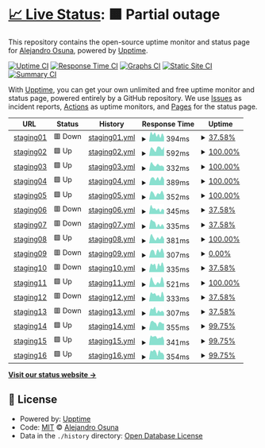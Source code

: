 # [📈 Live Status](https://alejandroosunna.github.io/upptime): <!--live status--> **🟧 Partial outage**

This repository contains the open-source uptime monitor and status page for [Alejandro Osuna](https://alejandroosunna.github.io/upptime), powered by [Upptime](https://github.com/upptime/upptime).

[![Uptime CI](https://github.com/alejandroosunna/upptime/workflows/Uptime%20CI/badge.svg)](https://github.com/alejandroosunna/upptime/actions?query=workflow%3A%22Uptime+CI%22)
[![Response Time CI](https://github.com/alejandroosunna/upptime/workflows/Response%20Time%20CI/badge.svg)](https://github.com/alejandroosunna/upptime/actions?query=workflow%3A%22Response+Time+CI%22)
[![Graphs CI](https://github.com/alejandroosunna/upptime/workflows/Graphs%20CI/badge.svg)](https://github.com/alejandroosunna/upptime/actions?query=workflow%3A%22Graphs+CI%22)
[![Static Site CI](https://github.com/alejandroosunna/upptime/workflows/Static%20Site%20CI/badge.svg)](https://github.com/alejandroosunna/upptime/actions?query=workflow%3A%22Static+Site+CI%22)
[![Summary CI](https://github.com/alejandroosunna/upptime/workflows/Summary%20CI/badge.svg)](https://github.com/alejandroosunna/upptime/actions?query=workflow%3A%22Summary+CI%22)

With [Upptime](https://upptime.js.org), you can get your own unlimited and free uptime monitor and status page, powered entirely by a GitHub repository. We use [Issues](https://github.com/alejandroosunna/upptime/issues) as incident reports, [Actions](https://github.com/alejandroosunna/upptime/actions) as uptime monitors, and [Pages](https://alejandroosunna.github.io/upptime) for the status page.

<!--start: status pages-->
<!-- This summary is generated by Upptime (https://github.com/upptime/upptime) -->
<!-- Do not edit this manually, your changes will be overwritten -->
<!-- prettier-ignore -->
| URL | Status | History | Response Time | Uptime |
| --- | ------ | ------- | ------------- | ------ |
| <img alt="" src="https://icons.duckduckgo.com/ip3/staging01.algebraix.com.ico" height="13"> [staging01](https://staging01.algebraix.com/bin/g/start/default/?x_load=0) | 🟥 Down | [staging01.yml](https://github.com/alejandroosunna/upptime/commits/HEAD/history/staging01.yml) | <details><summary><img alt="Response time graph" src="./graphs/staging01/response-time-week.png" height="20"> 394ms</summary><br><a href="https://alejandroosunna.github.io/upptime/history/staging01"><img alt="Response time 501" src="https://img.shields.io/endpoint?url=https%3A%2F%2Fraw.githubusercontent.com%2Falejandroosunna%2Fupptime%2FHEAD%2Fapi%2Fstaging01%2Fresponse-time.json"></a><br><a href="https://alejandroosunna.github.io/upptime/history/staging01"><img alt="24-hour response time 259" src="https://img.shields.io/endpoint?url=https%3A%2F%2Fraw.githubusercontent.com%2Falejandroosunna%2Fupptime%2FHEAD%2Fapi%2Fstaging01%2Fresponse-time-day.json"></a><br><a href="https://alejandroosunna.github.io/upptime/history/staging01"><img alt="7-day response time 394" src="https://img.shields.io/endpoint?url=https%3A%2F%2Fraw.githubusercontent.com%2Falejandroosunna%2Fupptime%2FHEAD%2Fapi%2Fstaging01%2Fresponse-time-week.json"></a><br><a href="https://alejandroosunna.github.io/upptime/history/staging01"><img alt="30-day response time 573" src="https://img.shields.io/endpoint?url=https%3A%2F%2Fraw.githubusercontent.com%2Falejandroosunna%2Fupptime%2FHEAD%2Fapi%2Fstaging01%2Fresponse-time-month.json"></a><br><a href="https://alejandroosunna.github.io/upptime/history/staging01"><img alt="1-year response time 501" src="https://img.shields.io/endpoint?url=https%3A%2F%2Fraw.githubusercontent.com%2Falejandroosunna%2Fupptime%2FHEAD%2Fapi%2Fstaging01%2Fresponse-time-year.json"></a></details> | <details><summary><a href="https://alejandroosunna.github.io/upptime/history/staging01">37.58%</a></summary><a href="https://alejandroosunna.github.io/upptime/history/staging01"><img alt="All-time uptime 51.61%" src="https://img.shields.io/endpoint?url=https%3A%2F%2Fraw.githubusercontent.com%2Falejandroosunna%2Fupptime%2FHEAD%2Fapi%2Fstaging01%2Fuptime.json"></a><br><a href="https://alejandroosunna.github.io/upptime/history/staging01"><img alt="24-hour uptime 0.00%" src="https://img.shields.io/endpoint?url=https%3A%2F%2Fraw.githubusercontent.com%2Falejandroosunna%2Fupptime%2FHEAD%2Fapi%2Fstaging01%2Fuptime-day.json"></a><br><a href="https://alejandroosunna.github.io/upptime/history/staging01"><img alt="7-day uptime 37.58%" src="https://img.shields.io/endpoint?url=https%3A%2F%2Fraw.githubusercontent.com%2Falejandroosunna%2Fupptime%2FHEAD%2Fapi%2Fstaging01%2Fuptime-week.json"></a><br><a href="https://alejandroosunna.github.io/upptime/history/staging01"><img alt="30-day uptime 85.45%" src="https://img.shields.io/endpoint?url=https%3A%2F%2Fraw.githubusercontent.com%2Falejandroosunna%2Fupptime%2FHEAD%2Fapi%2Fstaging01%2Fuptime-month.json"></a><br><a href="https://alejandroosunna.github.io/upptime/history/staging01"><img alt="1-year uptime 51.61%" src="https://img.shields.io/endpoint?url=https%3A%2F%2Fraw.githubusercontent.com%2Falejandroosunna%2Fupptime%2FHEAD%2Fapi%2Fstaging01%2Fuptime-year.json"></a></details>
| <img alt="" src="https://icons.duckduckgo.com/ip3/staging02.algebraix.com.ico" height="13"> [staging02](https://staging02.algebraix.com/bin/g/start/default/?x_load=0) | 🟩 Up | [staging02.yml](https://github.com/alejandroosunna/upptime/commits/HEAD/history/staging02.yml) | <details><summary><img alt="Response time graph" src="./graphs/staging02/response-time-week.png" height="20"> 592ms</summary><br><a href="https://alejandroosunna.github.io/upptime/history/staging02"><img alt="Response time 512" src="https://img.shields.io/endpoint?url=https%3A%2F%2Fraw.githubusercontent.com%2Falejandroosunna%2Fupptime%2FHEAD%2Fapi%2Fstaging02%2Fresponse-time.json"></a><br><a href="https://alejandroosunna.github.io/upptime/history/staging02"><img alt="24-hour response time 721" src="https://img.shields.io/endpoint?url=https%3A%2F%2Fraw.githubusercontent.com%2Falejandroosunna%2Fupptime%2FHEAD%2Fapi%2Fstaging02%2Fresponse-time-day.json"></a><br><a href="https://alejandroosunna.github.io/upptime/history/staging02"><img alt="7-day response time 592" src="https://img.shields.io/endpoint?url=https%3A%2F%2Fraw.githubusercontent.com%2Falejandroosunna%2Fupptime%2FHEAD%2Fapi%2Fstaging02%2Fresponse-time-week.json"></a><br><a href="https://alejandroosunna.github.io/upptime/history/staging02"><img alt="30-day response time 506" src="https://img.shields.io/endpoint?url=https%3A%2F%2Fraw.githubusercontent.com%2Falejandroosunna%2Fupptime%2FHEAD%2Fapi%2Fstaging02%2Fresponse-time-month.json"></a><br><a href="https://alejandroosunna.github.io/upptime/history/staging02"><img alt="1-year response time 512" src="https://img.shields.io/endpoint?url=https%3A%2F%2Fraw.githubusercontent.com%2Falejandroosunna%2Fupptime%2FHEAD%2Fapi%2Fstaging02%2Fresponse-time-year.json"></a></details> | <details><summary><a href="https://alejandroosunna.github.io/upptime/history/staging02">100.00%</a></summary><a href="https://alejandroosunna.github.io/upptime/history/staging02"><img alt="All-time uptime 46.08%" src="https://img.shields.io/endpoint?url=https%3A%2F%2Fraw.githubusercontent.com%2Falejandroosunna%2Fupptime%2FHEAD%2Fapi%2Fstaging02%2Fuptime.json"></a><br><a href="https://alejandroosunna.github.io/upptime/history/staging02"><img alt="24-hour uptime 100.00%" src="https://img.shields.io/endpoint?url=https%3A%2F%2Fraw.githubusercontent.com%2Falejandroosunna%2Fupptime%2FHEAD%2Fapi%2Fstaging02%2Fuptime-day.json"></a><br><a href="https://alejandroosunna.github.io/upptime/history/staging02"><img alt="7-day uptime 100.00%" src="https://img.shields.io/endpoint?url=https%3A%2F%2Fraw.githubusercontent.com%2Falejandroosunna%2Fupptime%2FHEAD%2Fapi%2Fstaging02%2Fuptime-week.json"></a><br><a href="https://alejandroosunna.github.io/upptime/history/staging02"><img alt="30-day uptime 92.96%" src="https://img.shields.io/endpoint?url=https%3A%2F%2Fraw.githubusercontent.com%2Falejandroosunna%2Fupptime%2FHEAD%2Fapi%2Fstaging02%2Fuptime-month.json"></a><br><a href="https://alejandroosunna.github.io/upptime/history/staging02"><img alt="1-year uptime 46.08%" src="https://img.shields.io/endpoint?url=https%3A%2F%2Fraw.githubusercontent.com%2Falejandroosunna%2Fupptime%2FHEAD%2Fapi%2Fstaging02%2Fuptime-year.json"></a></details>
| <img alt="" src="https://icons.duckduckgo.com/ip3/staging03.algebraix.com.ico" height="13"> [staging03](https://staging03.algebraix.com/bin/g/start/default/?x_load=0) | 🟩 Up | [staging03.yml](https://github.com/alejandroosunna/upptime/commits/HEAD/history/staging03.yml) | <details><summary><img alt="Response time graph" src="./graphs/staging03/response-time-week.png" height="20"> 332ms</summary><br><a href="https://alejandroosunna.github.io/upptime/history/staging03"><img alt="Response time 421" src="https://img.shields.io/endpoint?url=https%3A%2F%2Fraw.githubusercontent.com%2Falejandroosunna%2Fupptime%2FHEAD%2Fapi%2Fstaging03%2Fresponse-time.json"></a><br><a href="https://alejandroosunna.github.io/upptime/history/staging03"><img alt="24-hour response time 203" src="https://img.shields.io/endpoint?url=https%3A%2F%2Fraw.githubusercontent.com%2Falejandroosunna%2Fupptime%2FHEAD%2Fapi%2Fstaging03%2Fresponse-time-day.json"></a><br><a href="https://alejandroosunna.github.io/upptime/history/staging03"><img alt="7-day response time 332" src="https://img.shields.io/endpoint?url=https%3A%2F%2Fraw.githubusercontent.com%2Falejandroosunna%2Fupptime%2FHEAD%2Fapi%2Fstaging03%2Fresponse-time-week.json"></a><br><a href="https://alejandroosunna.github.io/upptime/history/staging03"><img alt="30-day response time 458" src="https://img.shields.io/endpoint?url=https%3A%2F%2Fraw.githubusercontent.com%2Falejandroosunna%2Fupptime%2FHEAD%2Fapi%2Fstaging03%2Fresponse-time-month.json"></a><br><a href="https://alejandroosunna.github.io/upptime/history/staging03"><img alt="1-year response time 421" src="https://img.shields.io/endpoint?url=https%3A%2F%2Fraw.githubusercontent.com%2Falejandroosunna%2Fupptime%2FHEAD%2Fapi%2Fstaging03%2Fresponse-time-year.json"></a></details> | <details><summary><a href="https://alejandroosunna.github.io/upptime/history/staging03">100.00%</a></summary><a href="https://alejandroosunna.github.io/upptime/history/staging03"><img alt="All-time uptime 99.13%" src="https://img.shields.io/endpoint?url=https%3A%2F%2Fraw.githubusercontent.com%2Falejandroosunna%2Fupptime%2FHEAD%2Fapi%2Fstaging03%2Fuptime.json"></a><br><a href="https://alejandroosunna.github.io/upptime/history/staging03"><img alt="24-hour uptime 100.00%" src="https://img.shields.io/endpoint?url=https%3A%2F%2Fraw.githubusercontent.com%2Falejandroosunna%2Fupptime%2FHEAD%2Fapi%2Fstaging03%2Fuptime-day.json"></a><br><a href="https://alejandroosunna.github.io/upptime/history/staging03"><img alt="7-day uptime 100.00%" src="https://img.shields.io/endpoint?url=https%3A%2F%2Fraw.githubusercontent.com%2Falejandroosunna%2Fupptime%2FHEAD%2Fapi%2Fstaging03%2Fuptime-week.json"></a><br><a href="https://alejandroosunna.github.io/upptime/history/staging03"><img alt="30-day uptime 100.00%" src="https://img.shields.io/endpoint?url=https%3A%2F%2Fraw.githubusercontent.com%2Falejandroosunna%2Fupptime%2FHEAD%2Fapi%2Fstaging03%2Fuptime-month.json"></a><br><a href="https://alejandroosunna.github.io/upptime/history/staging03"><img alt="1-year uptime 99.13%" src="https://img.shields.io/endpoint?url=https%3A%2F%2Fraw.githubusercontent.com%2Falejandroosunna%2Fupptime%2FHEAD%2Fapi%2Fstaging03%2Fuptime-year.json"></a></details>
| <img alt="" src="https://icons.duckduckgo.com/ip3/staging04.algebraix.com.ico" height="13"> [staging04](https://staging04.algebraix.com/bin/g/start/default/?x_load=0) | 🟩 Up | [staging04.yml](https://github.com/alejandroosunna/upptime/commits/HEAD/history/staging04.yml) | <details><summary><img alt="Response time graph" src="./graphs/staging04/response-time-week.png" height="20"> 389ms</summary><br><a href="https://alejandroosunna.github.io/upptime/history/staging04"><img alt="Response time 468" src="https://img.shields.io/endpoint?url=https%3A%2F%2Fraw.githubusercontent.com%2Falejandroosunna%2Fupptime%2FHEAD%2Fapi%2Fstaging04%2Fresponse-time.json"></a><br><a href="https://alejandroosunna.github.io/upptime/history/staging04"><img alt="24-hour response time 335" src="https://img.shields.io/endpoint?url=https%3A%2F%2Fraw.githubusercontent.com%2Falejandroosunna%2Fupptime%2FHEAD%2Fapi%2Fstaging04%2Fresponse-time-day.json"></a><br><a href="https://alejandroosunna.github.io/upptime/history/staging04"><img alt="7-day response time 389" src="https://img.shields.io/endpoint?url=https%3A%2F%2Fraw.githubusercontent.com%2Falejandroosunna%2Fupptime%2FHEAD%2Fapi%2Fstaging04%2Fresponse-time-week.json"></a><br><a href="https://alejandroosunna.github.io/upptime/history/staging04"><img alt="30-day response time 445" src="https://img.shields.io/endpoint?url=https%3A%2F%2Fraw.githubusercontent.com%2Falejandroosunna%2Fupptime%2FHEAD%2Fapi%2Fstaging04%2Fresponse-time-month.json"></a><br><a href="https://alejandroosunna.github.io/upptime/history/staging04"><img alt="1-year response time 468" src="https://img.shields.io/endpoint?url=https%3A%2F%2Fraw.githubusercontent.com%2Falejandroosunna%2Fupptime%2FHEAD%2Fapi%2Fstaging04%2Fresponse-time-year.json"></a></details> | <details><summary><a href="https://alejandroosunna.github.io/upptime/history/staging04">100.00%</a></summary><a href="https://alejandroosunna.github.io/upptime/history/staging04"><img alt="All-time uptime 99.94%" src="https://img.shields.io/endpoint?url=https%3A%2F%2Fraw.githubusercontent.com%2Falejandroosunna%2Fupptime%2FHEAD%2Fapi%2Fstaging04%2Fuptime.json"></a><br><a href="https://alejandroosunna.github.io/upptime/history/staging04"><img alt="24-hour uptime 100.00%" src="https://img.shields.io/endpoint?url=https%3A%2F%2Fraw.githubusercontent.com%2Falejandroosunna%2Fupptime%2FHEAD%2Fapi%2Fstaging04%2Fuptime-day.json"></a><br><a href="https://alejandroosunna.github.io/upptime/history/staging04"><img alt="7-day uptime 100.00%" src="https://img.shields.io/endpoint?url=https%3A%2F%2Fraw.githubusercontent.com%2Falejandroosunna%2Fupptime%2FHEAD%2Fapi%2Fstaging04%2Fuptime-week.json"></a><br><a href="https://alejandroosunna.github.io/upptime/history/staging04"><img alt="30-day uptime 100.00%" src="https://img.shields.io/endpoint?url=https%3A%2F%2Fraw.githubusercontent.com%2Falejandroosunna%2Fupptime%2FHEAD%2Fapi%2Fstaging04%2Fuptime-month.json"></a><br><a href="https://alejandroosunna.github.io/upptime/history/staging04"><img alt="1-year uptime 99.94%" src="https://img.shields.io/endpoint?url=https%3A%2F%2Fraw.githubusercontent.com%2Falejandroosunna%2Fupptime%2FHEAD%2Fapi%2Fstaging04%2Fuptime-year.json"></a></details>
| <img alt="" src="https://icons.duckduckgo.com/ip3/staging05.algebraix.com.ico" height="13"> [staging05](https://staging05.algebraix.com/bin/g/start/default/?x_load=0) | 🟩 Up | [staging05.yml](https://github.com/alejandroosunna/upptime/commits/HEAD/history/staging05.yml) | <details><summary><img alt="Response time graph" src="./graphs/staging05/response-time-week.png" height="20"> 352ms</summary><br><a href="https://alejandroosunna.github.io/upptime/history/staging05"><img alt="Response time 404" src="https://img.shields.io/endpoint?url=https%3A%2F%2Fraw.githubusercontent.com%2Falejandroosunna%2Fupptime%2FHEAD%2Fapi%2Fstaging05%2Fresponse-time.json"></a><br><a href="https://alejandroosunna.github.io/upptime/history/staging05"><img alt="24-hour response time 221" src="https://img.shields.io/endpoint?url=https%3A%2F%2Fraw.githubusercontent.com%2Falejandroosunna%2Fupptime%2FHEAD%2Fapi%2Fstaging05%2Fresponse-time-day.json"></a><br><a href="https://alejandroosunna.github.io/upptime/history/staging05"><img alt="7-day response time 352" src="https://img.shields.io/endpoint?url=https%3A%2F%2Fraw.githubusercontent.com%2Falejandroosunna%2Fupptime%2FHEAD%2Fapi%2Fstaging05%2Fresponse-time-week.json"></a><br><a href="https://alejandroosunna.github.io/upptime/history/staging05"><img alt="30-day response time 445" src="https://img.shields.io/endpoint?url=https%3A%2F%2Fraw.githubusercontent.com%2Falejandroosunna%2Fupptime%2FHEAD%2Fapi%2Fstaging05%2Fresponse-time-month.json"></a><br><a href="https://alejandroosunna.github.io/upptime/history/staging05"><img alt="1-year response time 404" src="https://img.shields.io/endpoint?url=https%3A%2F%2Fraw.githubusercontent.com%2Falejandroosunna%2Fupptime%2FHEAD%2Fapi%2Fstaging05%2Fresponse-time-year.json"></a></details> | <details><summary><a href="https://alejandroosunna.github.io/upptime/history/staging05">100.00%</a></summary><a href="https://alejandroosunna.github.io/upptime/history/staging05"><img alt="All-time uptime 96.28%" src="https://img.shields.io/endpoint?url=https%3A%2F%2Fraw.githubusercontent.com%2Falejandroosunna%2Fupptime%2FHEAD%2Fapi%2Fstaging05%2Fuptime.json"></a><br><a href="https://alejandroosunna.github.io/upptime/history/staging05"><img alt="24-hour uptime 100.00%" src="https://img.shields.io/endpoint?url=https%3A%2F%2Fraw.githubusercontent.com%2Falejandroosunna%2Fupptime%2FHEAD%2Fapi%2Fstaging05%2Fuptime-day.json"></a><br><a href="https://alejandroosunna.github.io/upptime/history/staging05"><img alt="7-day uptime 100.00%" src="https://img.shields.io/endpoint?url=https%3A%2F%2Fraw.githubusercontent.com%2Falejandroosunna%2Fupptime%2FHEAD%2Fapi%2Fstaging05%2Fuptime-week.json"></a><br><a href="https://alejandroosunna.github.io/upptime/history/staging05"><img alt="30-day uptime 73.58%" src="https://img.shields.io/endpoint?url=https%3A%2F%2Fraw.githubusercontent.com%2Falejandroosunna%2Fupptime%2FHEAD%2Fapi%2Fstaging05%2Fuptime-month.json"></a><br><a href="https://alejandroosunna.github.io/upptime/history/staging05"><img alt="1-year uptime 96.28%" src="https://img.shields.io/endpoint?url=https%3A%2F%2Fraw.githubusercontent.com%2Falejandroosunna%2Fupptime%2FHEAD%2Fapi%2Fstaging05%2Fuptime-year.json"></a></details>
| <img alt="" src="https://icons.duckduckgo.com/ip3/staging06.algebraix.com.ico" height="13"> [staging06](https://staging06.algebraix.com/bin/g/start/default/?x_load=0) | 🟥 Down | [staging06.yml](https://github.com/alejandroosunna/upptime/commits/HEAD/history/staging06.yml) | <details><summary><img alt="Response time graph" src="./graphs/staging06/response-time-week.png" height="20"> 345ms</summary><br><a href="https://alejandroosunna.github.io/upptime/history/staging06"><img alt="Response time 379" src="https://img.shields.io/endpoint?url=https%3A%2F%2Fraw.githubusercontent.com%2Falejandroosunna%2Fupptime%2FHEAD%2Fapi%2Fstaging06%2Fresponse-time.json"></a><br><a href="https://alejandroosunna.github.io/upptime/history/staging06"><img alt="24-hour response time 265" src="https://img.shields.io/endpoint?url=https%3A%2F%2Fraw.githubusercontent.com%2Falejandroosunna%2Fupptime%2FHEAD%2Fapi%2Fstaging06%2Fresponse-time-day.json"></a><br><a href="https://alejandroosunna.github.io/upptime/history/staging06"><img alt="7-day response time 345" src="https://img.shields.io/endpoint?url=https%3A%2F%2Fraw.githubusercontent.com%2Falejandroosunna%2Fupptime%2FHEAD%2Fapi%2Fstaging06%2Fresponse-time-week.json"></a><br><a href="https://alejandroosunna.github.io/upptime/history/staging06"><img alt="30-day response time 396" src="https://img.shields.io/endpoint?url=https%3A%2F%2Fraw.githubusercontent.com%2Falejandroosunna%2Fupptime%2FHEAD%2Fapi%2Fstaging06%2Fresponse-time-month.json"></a><br><a href="https://alejandroosunna.github.io/upptime/history/staging06"><img alt="1-year response time 379" src="https://img.shields.io/endpoint?url=https%3A%2F%2Fraw.githubusercontent.com%2Falejandroosunna%2Fupptime%2FHEAD%2Fapi%2Fstaging06%2Fresponse-time-year.json"></a></details> | <details><summary><a href="https://alejandroosunna.github.io/upptime/history/staging06">37.58%</a></summary><a href="https://alejandroosunna.github.io/upptime/history/staging06"><img alt="All-time uptime 75.81%" src="https://img.shields.io/endpoint?url=https%3A%2F%2Fraw.githubusercontent.com%2Falejandroosunna%2Fupptime%2FHEAD%2Fapi%2Fstaging06%2Fuptime.json"></a><br><a href="https://alejandroosunna.github.io/upptime/history/staging06"><img alt="24-hour uptime 0.00%" src="https://img.shields.io/endpoint?url=https%3A%2F%2Fraw.githubusercontent.com%2Falejandroosunna%2Fupptime%2FHEAD%2Fapi%2Fstaging06%2Fuptime-day.json"></a><br><a href="https://alejandroosunna.github.io/upptime/history/staging06"><img alt="7-day uptime 37.58%" src="https://img.shields.io/endpoint?url=https%3A%2F%2Fraw.githubusercontent.com%2Falejandroosunna%2Fupptime%2FHEAD%2Fapi%2Fstaging06%2Fuptime-week.json"></a><br><a href="https://alejandroosunna.github.io/upptime/history/staging06"><img alt="30-day uptime 56.51%" src="https://img.shields.io/endpoint?url=https%3A%2F%2Fraw.githubusercontent.com%2Falejandroosunna%2Fupptime%2FHEAD%2Fapi%2Fstaging06%2Fuptime-month.json"></a><br><a href="https://alejandroosunna.github.io/upptime/history/staging06"><img alt="1-year uptime 75.81%" src="https://img.shields.io/endpoint?url=https%3A%2F%2Fraw.githubusercontent.com%2Falejandroosunna%2Fupptime%2FHEAD%2Fapi%2Fstaging06%2Fuptime-year.json"></a></details>
| <img alt="" src="https://icons.duckduckgo.com/ip3/staging07.algebraix.com.ico" height="13"> [staging07](https://staging07.algebraix.com/bin/g/start/default/?x_load=0) | 🟥 Down | [staging07.yml](https://github.com/alejandroosunna/upptime/commits/HEAD/history/staging07.yml) | <details><summary><img alt="Response time graph" src="./graphs/staging07/response-time-week.png" height="20"> 335ms</summary><br><a href="https://alejandroosunna.github.io/upptime/history/staging07"><img alt="Response time 427" src="https://img.shields.io/endpoint?url=https%3A%2F%2Fraw.githubusercontent.com%2Falejandroosunna%2Fupptime%2FHEAD%2Fapi%2Fstaging07%2Fresponse-time.json"></a><br><a href="https://alejandroosunna.github.io/upptime/history/staging07"><img alt="24-hour response time 127" src="https://img.shields.io/endpoint?url=https%3A%2F%2Fraw.githubusercontent.com%2Falejandroosunna%2Fupptime%2FHEAD%2Fapi%2Fstaging07%2Fresponse-time-day.json"></a><br><a href="https://alejandroosunna.github.io/upptime/history/staging07"><img alt="7-day response time 335" src="https://img.shields.io/endpoint?url=https%3A%2F%2Fraw.githubusercontent.com%2Falejandroosunna%2Fupptime%2FHEAD%2Fapi%2Fstaging07%2Fresponse-time-week.json"></a><br><a href="https://alejandroosunna.github.io/upptime/history/staging07"><img alt="30-day response time 410" src="https://img.shields.io/endpoint?url=https%3A%2F%2Fraw.githubusercontent.com%2Falejandroosunna%2Fupptime%2FHEAD%2Fapi%2Fstaging07%2Fresponse-time-month.json"></a><br><a href="https://alejandroosunna.github.io/upptime/history/staging07"><img alt="1-year response time 427" src="https://img.shields.io/endpoint?url=https%3A%2F%2Fraw.githubusercontent.com%2Falejandroosunna%2Fupptime%2FHEAD%2Fapi%2Fstaging07%2Fresponse-time-year.json"></a></details> | <details><summary><a href="https://alejandroosunna.github.io/upptime/history/staging07">37.58%</a></summary><a href="https://alejandroosunna.github.io/upptime/history/staging07"><img alt="All-time uptime 39.97%" src="https://img.shields.io/endpoint?url=https%3A%2F%2Fraw.githubusercontent.com%2Falejandroosunna%2Fupptime%2FHEAD%2Fapi%2Fstaging07%2Fuptime.json"></a><br><a href="https://alejandroosunna.github.io/upptime/history/staging07"><img alt="24-hour uptime 0.00%" src="https://img.shields.io/endpoint?url=https%3A%2F%2Fraw.githubusercontent.com%2Falejandroosunna%2Fupptime%2FHEAD%2Fapi%2Fstaging07%2Fuptime-day.json"></a><br><a href="https://alejandroosunna.github.io/upptime/history/staging07"><img alt="7-day uptime 37.58%" src="https://img.shields.io/endpoint?url=https%3A%2F%2Fraw.githubusercontent.com%2Falejandroosunna%2Fupptime%2FHEAD%2Fapi%2Fstaging07%2Fuptime-week.json"></a><br><a href="https://alejandroosunna.github.io/upptime/history/staging07"><img alt="30-day uptime 56.36%" src="https://img.shields.io/endpoint?url=https%3A%2F%2Fraw.githubusercontent.com%2Falejandroosunna%2Fupptime%2FHEAD%2Fapi%2Fstaging07%2Fuptime-month.json"></a><br><a href="https://alejandroosunna.github.io/upptime/history/staging07"><img alt="1-year uptime 39.97%" src="https://img.shields.io/endpoint?url=https%3A%2F%2Fraw.githubusercontent.com%2Falejandroosunna%2Fupptime%2FHEAD%2Fapi%2Fstaging07%2Fuptime-year.json"></a></details>
| <img alt="" src="https://icons.duckduckgo.com/ip3/staging08.algebraix.com.ico" height="13"> [staging08](https://staging08.algebraix.com/bin/g/start/default/?x_load=0) | 🟩 Up | [staging08.yml](https://github.com/alejandroosunna/upptime/commits/HEAD/history/staging08.yml) | <details><summary><img alt="Response time graph" src="./graphs/staging08/response-time-week.png" height="20"> 381ms</summary><br><a href="https://alejandroosunna.github.io/upptime/history/staging08"><img alt="Response time 372" src="https://img.shields.io/endpoint?url=https%3A%2F%2Fraw.githubusercontent.com%2Falejandroosunna%2Fupptime%2FHEAD%2Fapi%2Fstaging08%2Fresponse-time.json"></a><br><a href="https://alejandroosunna.github.io/upptime/history/staging08"><img alt="24-hour response time 283" src="https://img.shields.io/endpoint?url=https%3A%2F%2Fraw.githubusercontent.com%2Falejandroosunna%2Fupptime%2FHEAD%2Fapi%2Fstaging08%2Fresponse-time-day.json"></a><br><a href="https://alejandroosunna.github.io/upptime/history/staging08"><img alt="7-day response time 381" src="https://img.shields.io/endpoint?url=https%3A%2F%2Fraw.githubusercontent.com%2Falejandroosunna%2Fupptime%2FHEAD%2Fapi%2Fstaging08%2Fresponse-time-week.json"></a><br><a href="https://alejandroosunna.github.io/upptime/history/staging08"><img alt="30-day response time 426" src="https://img.shields.io/endpoint?url=https%3A%2F%2Fraw.githubusercontent.com%2Falejandroosunna%2Fupptime%2FHEAD%2Fapi%2Fstaging08%2Fresponse-time-month.json"></a><br><a href="https://alejandroosunna.github.io/upptime/history/staging08"><img alt="1-year response time 372" src="https://img.shields.io/endpoint?url=https%3A%2F%2Fraw.githubusercontent.com%2Falejandroosunna%2Fupptime%2FHEAD%2Fapi%2Fstaging08%2Fresponse-time-year.json"></a></details> | <details><summary><a href="https://alejandroosunna.github.io/upptime/history/staging08">100.00%</a></summary><a href="https://alejandroosunna.github.io/upptime/history/staging08"><img alt="All-time uptime 30.79%" src="https://img.shields.io/endpoint?url=https%3A%2F%2Fraw.githubusercontent.com%2Falejandroosunna%2Fupptime%2FHEAD%2Fapi%2Fstaging08%2Fuptime.json"></a><br><a href="https://alejandroosunna.github.io/upptime/history/staging08"><img alt="24-hour uptime 100.00%" src="https://img.shields.io/endpoint?url=https%3A%2F%2Fraw.githubusercontent.com%2Falejandroosunna%2Fupptime%2FHEAD%2Fapi%2Fstaging08%2Fuptime-day.json"></a><br><a href="https://alejandroosunna.github.io/upptime/history/staging08"><img alt="7-day uptime 100.00%" src="https://img.shields.io/endpoint?url=https%3A%2F%2Fraw.githubusercontent.com%2Falejandroosunna%2Fupptime%2FHEAD%2Fapi%2Fstaging08%2Fuptime-week.json"></a><br><a href="https://alejandroosunna.github.io/upptime/history/staging08"><img alt="30-day uptime 35.24%" src="https://img.shields.io/endpoint?url=https%3A%2F%2Fraw.githubusercontent.com%2Falejandroosunna%2Fupptime%2FHEAD%2Fapi%2Fstaging08%2Fuptime-month.json"></a><br><a href="https://alejandroosunna.github.io/upptime/history/staging08"><img alt="1-year uptime 30.79%" src="https://img.shields.io/endpoint?url=https%3A%2F%2Fraw.githubusercontent.com%2Falejandroosunna%2Fupptime%2FHEAD%2Fapi%2Fstaging08%2Fuptime-year.json"></a></details>
| <img alt="" src="https://icons.duckduckgo.com/ip3/staging09.algebraix.com.ico" height="13"> [staging09](https://staging09.algebraix.com/bin/g/start/default/?x_load=0) | 🟥 Down | [staging09.yml](https://github.com/alejandroosunna/upptime/commits/HEAD/history/staging09.yml) | <details><summary><img alt="Response time graph" src="./graphs/staging09/response-time-week.png" height="20"> 307ms</summary><br><a href="https://alejandroosunna.github.io/upptime/history/staging09"><img alt="Response time 398" src="https://img.shields.io/endpoint?url=https%3A%2F%2Fraw.githubusercontent.com%2Falejandroosunna%2Fupptime%2FHEAD%2Fapi%2Fstaging09%2Fresponse-time.json"></a><br><a href="https://alejandroosunna.github.io/upptime/history/staging09"><img alt="24-hour response time 188" src="https://img.shields.io/endpoint?url=https%3A%2F%2Fraw.githubusercontent.com%2Falejandroosunna%2Fupptime%2FHEAD%2Fapi%2Fstaging09%2Fresponse-time-day.json"></a><br><a href="https://alejandroosunna.github.io/upptime/history/staging09"><img alt="7-day response time 307" src="https://img.shields.io/endpoint?url=https%3A%2F%2Fraw.githubusercontent.com%2Falejandroosunna%2Fupptime%2FHEAD%2Fapi%2Fstaging09%2Fresponse-time-week.json"></a><br><a href="https://alejandroosunna.github.io/upptime/history/staging09"><img alt="30-day response time 379" src="https://img.shields.io/endpoint?url=https%3A%2F%2Fraw.githubusercontent.com%2Falejandroosunna%2Fupptime%2FHEAD%2Fapi%2Fstaging09%2Fresponse-time-month.json"></a><br><a href="https://alejandroosunna.github.io/upptime/history/staging09"><img alt="1-year response time 398" src="https://img.shields.io/endpoint?url=https%3A%2F%2Fraw.githubusercontent.com%2Falejandroosunna%2Fupptime%2FHEAD%2Fapi%2Fstaging09%2Fresponse-time-year.json"></a></details> | <details><summary><a href="https://alejandroosunna.github.io/upptime/history/staging09">0.00%</a></summary><a href="https://alejandroosunna.github.io/upptime/history/staging09"><img alt="All-time uptime 21.06%" src="https://img.shields.io/endpoint?url=https%3A%2F%2Fraw.githubusercontent.com%2Falejandroosunna%2Fupptime%2FHEAD%2Fapi%2Fstaging09%2Fuptime.json"></a><br><a href="https://alejandroosunna.github.io/upptime/history/staging09"><img alt="24-hour uptime 0.00%" src="https://img.shields.io/endpoint?url=https%3A%2F%2Fraw.githubusercontent.com%2Falejandroosunna%2Fupptime%2FHEAD%2Fapi%2Fstaging09%2Fuptime-day.json"></a><br><a href="https://alejandroosunna.github.io/upptime/history/staging09"><img alt="7-day uptime 0.00%" src="https://img.shields.io/endpoint?url=https%3A%2F%2Fraw.githubusercontent.com%2Falejandroosunna%2Fupptime%2FHEAD%2Fapi%2Fstaging09%2Fuptime-week.json"></a><br><a href="https://alejandroosunna.github.io/upptime/history/staging09"><img alt="30-day uptime 29.98%" src="https://img.shields.io/endpoint?url=https%3A%2F%2Fraw.githubusercontent.com%2Falejandroosunna%2Fupptime%2FHEAD%2Fapi%2Fstaging09%2Fuptime-month.json"></a><br><a href="https://alejandroosunna.github.io/upptime/history/staging09"><img alt="1-year uptime 21.06%" src="https://img.shields.io/endpoint?url=https%3A%2F%2Fraw.githubusercontent.com%2Falejandroosunna%2Fupptime%2FHEAD%2Fapi%2Fstaging09%2Fuptime-year.json"></a></details>
| <img alt="" src="https://icons.duckduckgo.com/ip3/staging10.algebraix.com.ico" height="13"> [staging10](https://staging10.algebraix.com/bin/g/start/default/?x_load=0) | 🟥 Down | [staging10.yml](https://github.com/alejandroosunna/upptime/commits/HEAD/history/staging10.yml) | <details><summary><img alt="Response time graph" src="./graphs/staging10/response-time-week.png" height="20"> 335ms</summary><br><a href="https://alejandroosunna.github.io/upptime/history/staging10"><img alt="Response time 378" src="https://img.shields.io/endpoint?url=https%3A%2F%2Fraw.githubusercontent.com%2Falejandroosunna%2Fupptime%2FHEAD%2Fapi%2Fstaging10%2Fresponse-time.json"></a><br><a href="https://alejandroosunna.github.io/upptime/history/staging10"><img alt="24-hour response time 203" src="https://img.shields.io/endpoint?url=https%3A%2F%2Fraw.githubusercontent.com%2Falejandroosunna%2Fupptime%2FHEAD%2Fapi%2Fstaging10%2Fresponse-time-day.json"></a><br><a href="https://alejandroosunna.github.io/upptime/history/staging10"><img alt="7-day response time 335" src="https://img.shields.io/endpoint?url=https%3A%2F%2Fraw.githubusercontent.com%2Falejandroosunna%2Fupptime%2FHEAD%2Fapi%2Fstaging10%2Fresponse-time-week.json"></a><br><a href="https://alejandroosunna.github.io/upptime/history/staging10"><img alt="30-day response time 381" src="https://img.shields.io/endpoint?url=https%3A%2F%2Fraw.githubusercontent.com%2Falejandroosunna%2Fupptime%2FHEAD%2Fapi%2Fstaging10%2Fresponse-time-month.json"></a><br><a href="https://alejandroosunna.github.io/upptime/history/staging10"><img alt="1-year response time 378" src="https://img.shields.io/endpoint?url=https%3A%2F%2Fraw.githubusercontent.com%2Falejandroosunna%2Fupptime%2FHEAD%2Fapi%2Fstaging10%2Fresponse-time-year.json"></a></details> | <details><summary><a href="https://alejandroosunna.github.io/upptime/history/staging10">37.58%</a></summary><a href="https://alejandroosunna.github.io/upptime/history/staging10"><img alt="All-time uptime 96.28%" src="https://img.shields.io/endpoint?url=https%3A%2F%2Fraw.githubusercontent.com%2Falejandroosunna%2Fupptime%2FHEAD%2Fapi%2Fstaging10%2Fuptime.json"></a><br><a href="https://alejandroosunna.github.io/upptime/history/staging10"><img alt="24-hour uptime 0.00%" src="https://img.shields.io/endpoint?url=https%3A%2F%2Fraw.githubusercontent.com%2Falejandroosunna%2Fupptime%2FHEAD%2Fapi%2Fstaging10%2Fuptime-day.json"></a><br><a href="https://alejandroosunna.github.io/upptime/history/staging10"><img alt="7-day uptime 37.58%" src="https://img.shields.io/endpoint?url=https%3A%2F%2Fraw.githubusercontent.com%2Falejandroosunna%2Fupptime%2FHEAD%2Fapi%2Fstaging10%2Fuptime-week.json"></a><br><a href="https://alejandroosunna.github.io/upptime/history/staging10"><img alt="30-day uptime 85.64%" src="https://img.shields.io/endpoint?url=https%3A%2F%2Fraw.githubusercontent.com%2Falejandroosunna%2Fupptime%2FHEAD%2Fapi%2Fstaging10%2Fuptime-month.json"></a><br><a href="https://alejandroosunna.github.io/upptime/history/staging10"><img alt="1-year uptime 96.28%" src="https://img.shields.io/endpoint?url=https%3A%2F%2Fraw.githubusercontent.com%2Falejandroosunna%2Fupptime%2FHEAD%2Fapi%2Fstaging10%2Fuptime-year.json"></a></details>
| <img alt="" src="https://icons.duckduckgo.com/ip3/staging11.algebraix.com.ico" height="13"> [staging11](https://staging11.algebraix.com/bin/g/start/default/?x_load=0) | 🟩 Up | [staging11.yml](https://github.com/alejandroosunna/upptime/commits/HEAD/history/staging11.yml) | <details><summary><img alt="Response time graph" src="./graphs/staging11/response-time-week.png" height="20"> 521ms</summary><br><a href="https://alejandroosunna.github.io/upptime/history/staging11"><img alt="Response time 448" src="https://img.shields.io/endpoint?url=https%3A%2F%2Fraw.githubusercontent.com%2Falejandroosunna%2Fupptime%2FHEAD%2Fapi%2Fstaging11%2Fresponse-time.json"></a><br><a href="https://alejandroosunna.github.io/upptime/history/staging11"><img alt="24-hour response time 292" src="https://img.shields.io/endpoint?url=https%3A%2F%2Fraw.githubusercontent.com%2Falejandroosunna%2Fupptime%2FHEAD%2Fapi%2Fstaging11%2Fresponse-time-day.json"></a><br><a href="https://alejandroosunna.github.io/upptime/history/staging11"><img alt="7-day response time 521" src="https://img.shields.io/endpoint?url=https%3A%2F%2Fraw.githubusercontent.com%2Falejandroosunna%2Fupptime%2FHEAD%2Fapi%2Fstaging11%2Fresponse-time-week.json"></a><br><a href="https://alejandroosunna.github.io/upptime/history/staging11"><img alt="30-day response time 460" src="https://img.shields.io/endpoint?url=https%3A%2F%2Fraw.githubusercontent.com%2Falejandroosunna%2Fupptime%2FHEAD%2Fapi%2Fstaging11%2Fresponse-time-month.json"></a><br><a href="https://alejandroosunna.github.io/upptime/history/staging11"><img alt="1-year response time 448" src="https://img.shields.io/endpoint?url=https%3A%2F%2Fraw.githubusercontent.com%2Falejandroosunna%2Fupptime%2FHEAD%2Fapi%2Fstaging11%2Fresponse-time-year.json"></a></details> | <details><summary><a href="https://alejandroosunna.github.io/upptime/history/staging11">100.00%</a></summary><a href="https://alejandroosunna.github.io/upptime/history/staging11"><img alt="All-time uptime 99.01%" src="https://img.shields.io/endpoint?url=https%3A%2F%2Fraw.githubusercontent.com%2Falejandroosunna%2Fupptime%2FHEAD%2Fapi%2Fstaging11%2Fuptime.json"></a><br><a href="https://alejandroosunna.github.io/upptime/history/staging11"><img alt="24-hour uptime 100.00%" src="https://img.shields.io/endpoint?url=https%3A%2F%2Fraw.githubusercontent.com%2Falejandroosunna%2Fupptime%2FHEAD%2Fapi%2Fstaging11%2Fuptime-day.json"></a><br><a href="https://alejandroosunna.github.io/upptime/history/staging11"><img alt="7-day uptime 100.00%" src="https://img.shields.io/endpoint?url=https%3A%2F%2Fraw.githubusercontent.com%2Falejandroosunna%2Fupptime%2FHEAD%2Fapi%2Fstaging11%2Fuptime-week.json"></a><br><a href="https://alejandroosunna.github.io/upptime/history/staging11"><img alt="30-day uptime 99.75%" src="https://img.shields.io/endpoint?url=https%3A%2F%2Fraw.githubusercontent.com%2Falejandroosunna%2Fupptime%2FHEAD%2Fapi%2Fstaging11%2Fuptime-month.json"></a><br><a href="https://alejandroosunna.github.io/upptime/history/staging11"><img alt="1-year uptime 99.01%" src="https://img.shields.io/endpoint?url=https%3A%2F%2Fraw.githubusercontent.com%2Falejandroosunna%2Fupptime%2FHEAD%2Fapi%2Fstaging11%2Fuptime-year.json"></a></details>
| <img alt="" src="https://icons.duckduckgo.com/ip3/staging12.algebraix.com.ico" height="13"> [staging12](https://staging12.algebraix.com/bin/g/start/default/?x_load=0) | 🟥 Down | [staging12.yml](https://github.com/alejandroosunna/upptime/commits/HEAD/history/staging12.yml) | <details><summary><img alt="Response time graph" src="./graphs/staging12/response-time-week.png" height="20"> 333ms</summary><br><a href="https://alejandroosunna.github.io/upptime/history/staging12"><img alt="Response time 366" src="https://img.shields.io/endpoint?url=https%3A%2F%2Fraw.githubusercontent.com%2Falejandroosunna%2Fupptime%2FHEAD%2Fapi%2Fstaging12%2Fresponse-time.json"></a><br><a href="https://alejandroosunna.github.io/upptime/history/staging12"><img alt="24-hour response time 209" src="https://img.shields.io/endpoint?url=https%3A%2F%2Fraw.githubusercontent.com%2Falejandroosunna%2Fupptime%2FHEAD%2Fapi%2Fstaging12%2Fresponse-time-day.json"></a><br><a href="https://alejandroosunna.github.io/upptime/history/staging12"><img alt="7-day response time 333" src="https://img.shields.io/endpoint?url=https%3A%2F%2Fraw.githubusercontent.com%2Falejandroosunna%2Fupptime%2FHEAD%2Fapi%2Fstaging12%2Fresponse-time-week.json"></a><br><a href="https://alejandroosunna.github.io/upptime/history/staging12"><img alt="30-day response time 393" src="https://img.shields.io/endpoint?url=https%3A%2F%2Fraw.githubusercontent.com%2Falejandroosunna%2Fupptime%2FHEAD%2Fapi%2Fstaging12%2Fresponse-time-month.json"></a><br><a href="https://alejandroosunna.github.io/upptime/history/staging12"><img alt="1-year response time 366" src="https://img.shields.io/endpoint?url=https%3A%2F%2Fraw.githubusercontent.com%2Falejandroosunna%2Fupptime%2FHEAD%2Fapi%2Fstaging12%2Fresponse-time-year.json"></a></details> | <details><summary><a href="https://alejandroosunna.github.io/upptime/history/staging12">37.58%</a></summary><a href="https://alejandroosunna.github.io/upptime/history/staging12"><img alt="All-time uptime 96.87%" src="https://img.shields.io/endpoint?url=https%3A%2F%2Fraw.githubusercontent.com%2Falejandroosunna%2Fupptime%2FHEAD%2Fapi%2Fstaging12%2Fuptime.json"></a><br><a href="https://alejandroosunna.github.io/upptime/history/staging12"><img alt="24-hour uptime 0.00%" src="https://img.shields.io/endpoint?url=https%3A%2F%2Fraw.githubusercontent.com%2Falejandroosunna%2Fupptime%2FHEAD%2Fapi%2Fstaging12%2Fuptime-day.json"></a><br><a href="https://alejandroosunna.github.io/upptime/history/staging12"><img alt="7-day uptime 37.58%" src="https://img.shields.io/endpoint?url=https%3A%2F%2Fraw.githubusercontent.com%2Falejandroosunna%2Fupptime%2FHEAD%2Fapi%2Fstaging12%2Fuptime-week.json"></a><br><a href="https://alejandroosunna.github.io/upptime/history/staging12"><img alt="30-day uptime 82.87%" src="https://img.shields.io/endpoint?url=https%3A%2F%2Fraw.githubusercontent.com%2Falejandroosunna%2Fupptime%2FHEAD%2Fapi%2Fstaging12%2Fuptime-month.json"></a><br><a href="https://alejandroosunna.github.io/upptime/history/staging12"><img alt="1-year uptime 96.87%" src="https://img.shields.io/endpoint?url=https%3A%2F%2Fraw.githubusercontent.com%2Falejandroosunna%2Fupptime%2FHEAD%2Fapi%2Fstaging12%2Fuptime-year.json"></a></details>
| <img alt="" src="https://icons.duckduckgo.com/ip3/staging13.algebraix.com.ico" height="13"> [staging13](https://staging13.algebraix.com/bin/g/start/default/?x_load=0) | 🟥 Down | [staging13.yml](https://github.com/alejandroosunna/upptime/commits/HEAD/history/staging13.yml) | <details><summary><img alt="Response time graph" src="./graphs/staging13/response-time-week.png" height="20"> 307ms</summary><br><a href="https://alejandroosunna.github.io/upptime/history/staging13"><img alt="Response time 364" src="https://img.shields.io/endpoint?url=https%3A%2F%2Fraw.githubusercontent.com%2Falejandroosunna%2Fupptime%2FHEAD%2Fapi%2Fstaging13%2Fresponse-time.json"></a><br><a href="https://alejandroosunna.github.io/upptime/history/staging13"><img alt="24-hour response time 170" src="https://img.shields.io/endpoint?url=https%3A%2F%2Fraw.githubusercontent.com%2Falejandroosunna%2Fupptime%2FHEAD%2Fapi%2Fstaging13%2Fresponse-time-day.json"></a><br><a href="https://alejandroosunna.github.io/upptime/history/staging13"><img alt="7-day response time 307" src="https://img.shields.io/endpoint?url=https%3A%2F%2Fraw.githubusercontent.com%2Falejandroosunna%2Fupptime%2FHEAD%2Fapi%2Fstaging13%2Fresponse-time-week.json"></a><br><a href="https://alejandroosunna.github.io/upptime/history/staging13"><img alt="30-day response time 376" src="https://img.shields.io/endpoint?url=https%3A%2F%2Fraw.githubusercontent.com%2Falejandroosunna%2Fupptime%2FHEAD%2Fapi%2Fstaging13%2Fresponse-time-month.json"></a><br><a href="https://alejandroosunna.github.io/upptime/history/staging13"><img alt="1-year response time 364" src="https://img.shields.io/endpoint?url=https%3A%2F%2Fraw.githubusercontent.com%2Falejandroosunna%2Fupptime%2FHEAD%2Fapi%2Fstaging13%2Fresponse-time-year.json"></a></details> | <details><summary><a href="https://alejandroosunna.github.io/upptime/history/staging13">37.58%</a></summary><a href="https://alejandroosunna.github.io/upptime/history/staging13"><img alt="All-time uptime 96.87%" src="https://img.shields.io/endpoint?url=https%3A%2F%2Fraw.githubusercontent.com%2Falejandroosunna%2Fupptime%2FHEAD%2Fapi%2Fstaging13%2Fuptime.json"></a><br><a href="https://alejandroosunna.github.io/upptime/history/staging13"><img alt="24-hour uptime 0.00%" src="https://img.shields.io/endpoint?url=https%3A%2F%2Fraw.githubusercontent.com%2Falejandroosunna%2Fupptime%2FHEAD%2Fapi%2Fstaging13%2Fuptime-day.json"></a><br><a href="https://alejandroosunna.github.io/upptime/history/staging13"><img alt="7-day uptime 37.58%" src="https://img.shields.io/endpoint?url=https%3A%2F%2Fraw.githubusercontent.com%2Falejandroosunna%2Fupptime%2FHEAD%2Fapi%2Fstaging13%2Fuptime-week.json"></a><br><a href="https://alejandroosunna.github.io/upptime/history/staging13"><img alt="30-day uptime 82.91%" src="https://img.shields.io/endpoint?url=https%3A%2F%2Fraw.githubusercontent.com%2Falejandroosunna%2Fupptime%2FHEAD%2Fapi%2Fstaging13%2Fuptime-month.json"></a><br><a href="https://alejandroosunna.github.io/upptime/history/staging13"><img alt="1-year uptime 96.87%" src="https://img.shields.io/endpoint?url=https%3A%2F%2Fraw.githubusercontent.com%2Falejandroosunna%2Fupptime%2FHEAD%2Fapi%2Fstaging13%2Fuptime-year.json"></a></details>
| <img alt="" src="https://icons.duckduckgo.com/ip3/staging14.algebraix.com.ico" height="13"> [staging14](https://staging14.algebraix.com/bin/g/start/default/?x_load=0) | 🟩 Up | [staging14.yml](https://github.com/alejandroosunna/upptime/commits/HEAD/history/staging14.yml) | <details><summary><img alt="Response time graph" src="./graphs/staging14/response-time-week.png" height="20"> 355ms</summary><br><a href="https://alejandroosunna.github.io/upptime/history/staging14"><img alt="Response time 347" src="https://img.shields.io/endpoint?url=https%3A%2F%2Fraw.githubusercontent.com%2Falejandroosunna%2Fupptime%2FHEAD%2Fapi%2Fstaging14%2Fresponse-time.json"></a><br><a href="https://alejandroosunna.github.io/upptime/history/staging14"><img alt="24-hour response time 316" src="https://img.shields.io/endpoint?url=https%3A%2F%2Fraw.githubusercontent.com%2Falejandroosunna%2Fupptime%2FHEAD%2Fapi%2Fstaging14%2Fresponse-time-day.json"></a><br><a href="https://alejandroosunna.github.io/upptime/history/staging14"><img alt="7-day response time 355" src="https://img.shields.io/endpoint?url=https%3A%2F%2Fraw.githubusercontent.com%2Falejandroosunna%2Fupptime%2FHEAD%2Fapi%2Fstaging14%2Fresponse-time-week.json"></a><br><a href="https://alejandroosunna.github.io/upptime/history/staging14"><img alt="30-day response time 358" src="https://img.shields.io/endpoint?url=https%3A%2F%2Fraw.githubusercontent.com%2Falejandroosunna%2Fupptime%2FHEAD%2Fapi%2Fstaging14%2Fresponse-time-month.json"></a><br><a href="https://alejandroosunna.github.io/upptime/history/staging14"><img alt="1-year response time 347" src="https://img.shields.io/endpoint?url=https%3A%2F%2Fraw.githubusercontent.com%2Falejandroosunna%2Fupptime%2FHEAD%2Fapi%2Fstaging14%2Fresponse-time-year.json"></a></details> | <details><summary><a href="https://alejandroosunna.github.io/upptime/history/staging14">99.75%</a></summary><a href="https://alejandroosunna.github.io/upptime/history/staging14"><img alt="All-time uptime 98.76%" src="https://img.shields.io/endpoint?url=https%3A%2F%2Fraw.githubusercontent.com%2Falejandroosunna%2Fupptime%2FHEAD%2Fapi%2Fstaging14%2Fuptime.json"></a><br><a href="https://alejandroosunna.github.io/upptime/history/staging14"><img alt="24-hour uptime 100.00%" src="https://img.shields.io/endpoint?url=https%3A%2F%2Fraw.githubusercontent.com%2Falejandroosunna%2Fupptime%2FHEAD%2Fapi%2Fstaging14%2Fuptime-day.json"></a><br><a href="https://alejandroosunna.github.io/upptime/history/staging14"><img alt="7-day uptime 99.75%" src="https://img.shields.io/endpoint?url=https%3A%2F%2Fraw.githubusercontent.com%2Falejandroosunna%2Fupptime%2FHEAD%2Fapi%2Fstaging14%2Fuptime-week.json"></a><br><a href="https://alejandroosunna.github.io/upptime/history/staging14"><img alt="30-day uptime 90.62%" src="https://img.shields.io/endpoint?url=https%3A%2F%2Fraw.githubusercontent.com%2Falejandroosunna%2Fupptime%2FHEAD%2Fapi%2Fstaging14%2Fuptime-month.json"></a><br><a href="https://alejandroosunna.github.io/upptime/history/staging14"><img alt="1-year uptime 98.76%" src="https://img.shields.io/endpoint?url=https%3A%2F%2Fraw.githubusercontent.com%2Falejandroosunna%2Fupptime%2FHEAD%2Fapi%2Fstaging14%2Fuptime-year.json"></a></details>
| <img alt="" src="https://icons.duckduckgo.com/ip3/staging15.algebraix.com.ico" height="13"> [staging15](https://staging15.algebraix.com/bin/g/start/default/?x_load=0) | 🟩 Up | [staging15.yml](https://github.com/alejandroosunna/upptime/commits/HEAD/history/staging15.yml) | <details><summary><img alt="Response time graph" src="./graphs/staging15/response-time-week.png" height="20"> 341ms</summary><br><a href="https://alejandroosunna.github.io/upptime/history/staging15"><img alt="Response time 403" src="https://img.shields.io/endpoint?url=https%3A%2F%2Fraw.githubusercontent.com%2Falejandroosunna%2Fupptime%2FHEAD%2Fapi%2Fstaging15%2Fresponse-time.json"></a><br><a href="https://alejandroosunna.github.io/upptime/history/staging15"><img alt="24-hour response time 199" src="https://img.shields.io/endpoint?url=https%3A%2F%2Fraw.githubusercontent.com%2Falejandroosunna%2Fupptime%2FHEAD%2Fapi%2Fstaging15%2Fresponse-time-day.json"></a><br><a href="https://alejandroosunna.github.io/upptime/history/staging15"><img alt="7-day response time 341" src="https://img.shields.io/endpoint?url=https%3A%2F%2Fraw.githubusercontent.com%2Falejandroosunna%2Fupptime%2FHEAD%2Fapi%2Fstaging15%2Fresponse-time-week.json"></a><br><a href="https://alejandroosunna.github.io/upptime/history/staging15"><img alt="30-day response time 374" src="https://img.shields.io/endpoint?url=https%3A%2F%2Fraw.githubusercontent.com%2Falejandroosunna%2Fupptime%2FHEAD%2Fapi%2Fstaging15%2Fresponse-time-month.json"></a><br><a href="https://alejandroosunna.github.io/upptime/history/staging15"><img alt="1-year response time 403" src="https://img.shields.io/endpoint?url=https%3A%2F%2Fraw.githubusercontent.com%2Falejandroosunna%2Fupptime%2FHEAD%2Fapi%2Fstaging15%2Fresponse-time-year.json"></a></details> | <details><summary><a href="https://alejandroosunna.github.io/upptime/history/staging15">99.75%</a></summary><a href="https://alejandroosunna.github.io/upptime/history/staging15"><img alt="All-time uptime 99.59%" src="https://img.shields.io/endpoint?url=https%3A%2F%2Fraw.githubusercontent.com%2Falejandroosunna%2Fupptime%2FHEAD%2Fapi%2Fstaging15%2Fuptime.json"></a><br><a href="https://alejandroosunna.github.io/upptime/history/staging15"><img alt="24-hour uptime 100.00%" src="https://img.shields.io/endpoint?url=https%3A%2F%2Fraw.githubusercontent.com%2Falejandroosunna%2Fupptime%2FHEAD%2Fapi%2Fstaging15%2Fuptime-day.json"></a><br><a href="https://alejandroosunna.github.io/upptime/history/staging15"><img alt="7-day uptime 99.75%" src="https://img.shields.io/endpoint?url=https%3A%2F%2Fraw.githubusercontent.com%2Falejandroosunna%2Fupptime%2FHEAD%2Fapi%2Fstaging15%2Fuptime-week.json"></a><br><a href="https://alejandroosunna.github.io/upptime/history/staging15"><img alt="30-day uptime 99.94%" src="https://img.shields.io/endpoint?url=https%3A%2F%2Fraw.githubusercontent.com%2Falejandroosunna%2Fupptime%2FHEAD%2Fapi%2Fstaging15%2Fuptime-month.json"></a><br><a href="https://alejandroosunna.github.io/upptime/history/staging15"><img alt="1-year uptime 99.59%" src="https://img.shields.io/endpoint?url=https%3A%2F%2Fraw.githubusercontent.com%2Falejandroosunna%2Fupptime%2FHEAD%2Fapi%2Fstaging15%2Fuptime-year.json"></a></details>
| <img alt="" src="https://icons.duckduckgo.com/ip3/staging16.algebraix.com.ico" height="13"> [staging16](https://staging16.algebraix.com/bin/g/start/default/?x_load=0) | 🟩 Up | [staging16.yml](https://github.com/alejandroosunna/upptime/commits/HEAD/history/staging16.yml) | <details><summary><img alt="Response time graph" src="./graphs/staging16/response-time-week.png" height="20"> 354ms</summary><br><a href="https://alejandroosunna.github.io/upptime/history/staging16"><img alt="Response time 350" src="https://img.shields.io/endpoint?url=https%3A%2F%2Fraw.githubusercontent.com%2Falejandroosunna%2Fupptime%2FHEAD%2Fapi%2Fstaging16%2Fresponse-time.json"></a><br><a href="https://alejandroosunna.github.io/upptime/history/staging16"><img alt="24-hour response time 192" src="https://img.shields.io/endpoint?url=https%3A%2F%2Fraw.githubusercontent.com%2Falejandroosunna%2Fupptime%2FHEAD%2Fapi%2Fstaging16%2Fresponse-time-day.json"></a><br><a href="https://alejandroosunna.github.io/upptime/history/staging16"><img alt="7-day response time 354" src="https://img.shields.io/endpoint?url=https%3A%2F%2Fraw.githubusercontent.com%2Falejandroosunna%2Fupptime%2FHEAD%2Fapi%2Fstaging16%2Fresponse-time-week.json"></a><br><a href="https://alejandroosunna.github.io/upptime/history/staging16"><img alt="30-day response time 375" src="https://img.shields.io/endpoint?url=https%3A%2F%2Fraw.githubusercontent.com%2Falejandroosunna%2Fupptime%2FHEAD%2Fapi%2Fstaging16%2Fresponse-time-month.json"></a><br><a href="https://alejandroosunna.github.io/upptime/history/staging16"><img alt="1-year response time 350" src="https://img.shields.io/endpoint?url=https%3A%2F%2Fraw.githubusercontent.com%2Falejandroosunna%2Fupptime%2FHEAD%2Fapi%2Fstaging16%2Fresponse-time-year.json"></a></details> | <details><summary><a href="https://alejandroosunna.github.io/upptime/history/staging16">99.75%</a></summary><a href="https://alejandroosunna.github.io/upptime/history/staging16"><img alt="All-time uptime 99.89%" src="https://img.shields.io/endpoint?url=https%3A%2F%2Fraw.githubusercontent.com%2Falejandroosunna%2Fupptime%2FHEAD%2Fapi%2Fstaging16%2Fuptime.json"></a><br><a href="https://alejandroosunna.github.io/upptime/history/staging16"><img alt="24-hour uptime 100.00%" src="https://img.shields.io/endpoint?url=https%3A%2F%2Fraw.githubusercontent.com%2Falejandroosunna%2Fupptime%2FHEAD%2Fapi%2Fstaging16%2Fuptime-day.json"></a><br><a href="https://alejandroosunna.github.io/upptime/history/staging16"><img alt="7-day uptime 99.75%" src="https://img.shields.io/endpoint?url=https%3A%2F%2Fraw.githubusercontent.com%2Falejandroosunna%2Fupptime%2FHEAD%2Fapi%2Fstaging16%2Fuptime-week.json"></a><br><a href="https://alejandroosunna.github.io/upptime/history/staging16"><img alt="30-day uptime 99.94%" src="https://img.shields.io/endpoint?url=https%3A%2F%2Fraw.githubusercontent.com%2Falejandroosunna%2Fupptime%2FHEAD%2Fapi%2Fstaging16%2Fuptime-month.json"></a><br><a href="https://alejandroosunna.github.io/upptime/history/staging16"><img alt="1-year uptime 99.89%" src="https://img.shields.io/endpoint?url=https%3A%2F%2Fraw.githubusercontent.com%2Falejandroosunna%2Fupptime%2FHEAD%2Fapi%2Fstaging16%2Fuptime-year.json"></a></details>

<!--end: status pages-->

[**Visit our status website →**](https://alejandroosunna.github.io/upptime)

## 📄 License

- Powered by: [Upptime](https://github.com/upptime/upptime)
- Code: [MIT](./LICENSE) © [Alejandro Osuna](https://alejandroosunna.github.io/upptime)
- Data in the `./history` directory: [Open Database License](https://opendatacommons.org/licenses/odbl/1-0/)
